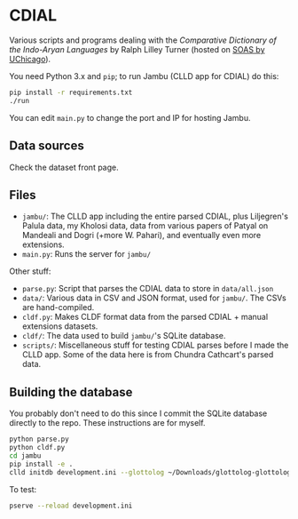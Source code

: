 # CDIAL

Various scripts and programs dealing with the *Comparative Dictionary of the Indo-Aryan Languages* by Ralph Lilley Turner (hosted on [SOAS by UChicago](https://dsal.uchicago.edu/dictionaries/soas/)).

You need Python 3.x and `pip`; to run Jambu (CLLD app for CDIAL) do this:

```bash
pip install -r requirements.txt
./run
```

You can edit `main.py` to change the port and IP for hosting Jambu.

## Data sources
Check the dataset front page.

## Files

- `jambu/`: The CLLD app including the entire parsed CDIAL, plus Liljegren's Palula data, my Kholosi data, data from various papers of Patyal on Mandeali and Dogri (+more W. Pahari), and eventually even more extensions.
- `main.py`: Runs the server for `jambu/`

Other stuff:
- `parse.py`: Script that parses the CDIAL data to store in `data/all.json`
- `data/`: Various data in CSV and JSON format, used for `jambu/`. The CSVs are hand-compiled.
- `cldf.py`: Makes CLDF format data from the parsed CDIAL + manual extensions datasets.
- `cldf/`: The data used to build `jambu/`'s SQLite database.
- `scripts/`: Miscellaneous stuff for testing CDIAL parses before I made the CLLD app. Some of the data here is from Chundra Cathcart's parsed data.

## Building the database

You probably don't need to do this since I commit the SQLite database directly to the repo. These instructions are for myself.

```bash
python parse.py
python cldf.py
cd jambu
pip install -e .
clld initdb development.ini --glottolog ~/Downloads/glottolog-glottolog-cldf-6f1558e --cldf ~/Documents/computerscience/jambu-data/cldf/Wordlist-metadata.json
```

To test:

```bash
pserve --reload development.ini
```